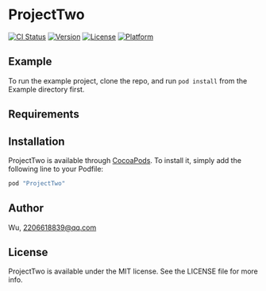 # ProjectTwo

[![CI Status](http://img.shields.io/travis/Wu/ProjectTwo.svg?style=flat)](https://travis-ci.org/Wu/ProjectTwo)
[![Version](https://img.shields.io/cocoapods/v/ProjectTwo.svg?style=flat)](http://cocoapods.org/pods/ProjectTwo)
[![License](https://img.shields.io/cocoapods/l/ProjectTwo.svg?style=flat)](http://cocoapods.org/pods/ProjectTwo)
[![Platform](https://img.shields.io/cocoapods/p/ProjectTwo.svg?style=flat)](http://cocoapods.org/pods/ProjectTwo)

## Example

To run the example project, clone the repo, and run `pod install` from the Example directory first.

## Requirements

## Installation

ProjectTwo is available through [CocoaPods](http://cocoapods.org). To install
it, simply add the following line to your Podfile:

```ruby
pod "ProjectTwo"
```

## Author

Wu, 2206618839@qq.com

## License

ProjectTwo is available under the MIT license. See the LICENSE file for more info.


